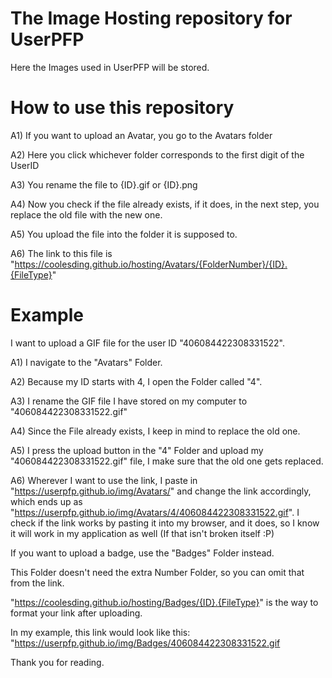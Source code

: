 # The Image Hosting repository for UserPFP
Here the Images used in UserPFP will be stored.

# How to use this repository

A1) If you want to upload an Avatar, you go to the Avatars folder

A2) Here you click whichever folder corresponds to the first digit of the UserID

A3) You rename the file to {ID}.gif or {ID}.png

A4) Now you check if the file already exists, if it does, in the next step, you replace the old file with the new one.

A5) You upload the file into the folder it is supposed to.

A6) The link to this file is "https://coolesding.github.io/hosting/Avatars/{FolderNumber}/{ID}.{FileType}"


# Example

I want to upload a GIF file for the user ID "406084422308331522".

A1) I navigate to the "Avatars" Folder.

A2) Because my ID starts with 4, I open the Folder called "4".

A3) I rename the GIF file I have stored on my computer to "406084422308331522.gif"

A4) Since the File already exists, I keep in mind to replace the old one.

A5) I press the upload button in the "4" Folder and upload my "406084422308331522.gif" file, I make sure that the old one gets replaced.

A6) Wherever I want to use the link, I paste in "https://userpfp.github.io/img/Avatars/" and change the link accordingly, which ends up as "https://userpfp.github.io/img/Avatars/4/406084422308331522.gif". I check if the link works by pasting it into my browser, and it does, so I know it will work in my application as well (If that isn't broken itself :P)


If you want to upload a badge, use the "Badges" Folder instead.

This Folder doesn't need the extra Number Folder, so you can omit that from the link.

"https://coolesding.github.io/hosting/Badges/{ID}.{FileType}" is the way to format your link after uploading.

In my example, this link would look like this: "https://userpfp.github.io/img/Badges/406084422308331522.gif

Thank you for reading.
